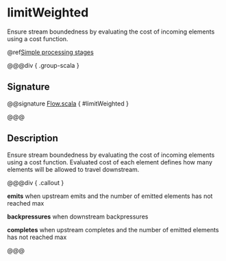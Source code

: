 # limitWeighted

Ensure stream boundedness by evaluating the cost of incoming elements using a cost function.

@ref[Simple processing stages](../index.md#simple-processing-stages)

@@@div { .group-scala }

## Signature

@@signature [Flow.scala]($akka$/akka-stream/src/main/scala/akka/stream/scaladsl/Flow.scala) { #limitWeighted }

@@@

## Description

Ensure stream boundedness by evaluating the cost of incoming elements using a cost function.
Evaluated cost of each element defines how many elements will be allowed to travel downstream.


@@@div { .callout }

**emits** when upstream emits and the number of emitted elements has not reached max

**backpressures** when downstream backpressures

**completes** when upstream completes and the number of emitted elements has not reached max

@@@

